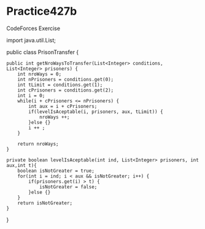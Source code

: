 # Practice427b
CodeForces Exercise

import java.util.List;

public class PrisonTransfer {
    
    public int getNroWaysToTransfer(List<Integer> conditions, List<Integer> prisoners) {
        int nroWays = 0;
        int nPrisoners = conditions.get(0);
        int tLimit = conditions.get(1);
        int cPrisoners = conditions.get(2);
        int i = 0;
        while(i + cPrisoners <= nPrisoners) {
            int aux = i + cPrisoners;
            if(levelIsAceptable(i, prisoners, aux, tLimit)) {
                nroWays ++;
            }else {}
            i ++ ;  
        }
        
        return nroWays;
    }
    
    private boolean levelIsAceptable(int ind, List<Integer> prisoners, int aux,int t){
        boolean isNotGreater = true;
        for(int i = ind; i < aux && isNotGreater; i++) {
            if(prisoners.get(i) > t) {
                isNotGreater = false;
            }else {}
        }
        return isNotGreater;
    }
}

